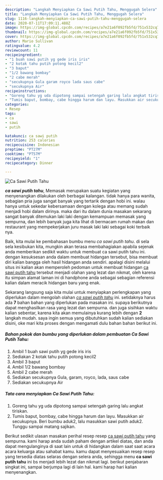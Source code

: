 ```yaml
---
description: "Langkah Menyiapkan Ca Sawi Putih Tahu, Menggugah Selera"
title: "Langkah Menyiapkan Ca Sawi Putih Tahu, Menggugah Selera"
slug: 1116-langkah-menyiapkan-ca-sawi-putih-tahu-menggugah-selera
date: 2020-07-11T17:09:11.488Z
image: https://img-global.cpcdn.com/recipes/a7e21a6f092fb5fd/751x532cq70/ca-sawi-putih-tahu-foto-resep-utama.jpg
thumbnail: https://img-global.cpcdn.com/recipes/a7e21a6f092fb5fd/751x532cq70/ca-sawi-putih-tahu-foto-resep-utama.jpg
cover: https://img-global.cpcdn.com/recipes/a7e21a6f092fb5fd/751x532cq70/ca-sawi-putih-tahu-foto-resep-utama.jpg
author: Mario Sullivan
ratingvalue: 4.2
reviewcount: 11
recipeingredient:
- "1 buah sawi putih yg gede iris iris"
- "2 kotak tahu putih potong kecil2"
- "3 baput"
- "1/2 bawang bombay"
- "2 cabe merah"
- "secukupnya Gula garam royco lada saus cabe"
- "secukupnya Air"
recipeinstructions:
- "Goreng tahu yg uda dipotong sampai setengah garing lalu angkat tiriskan."
- "Tumis baput, bombay, cabe hingga harum dan layu. Masukkan air secukupnya. Beri bumbu aduk2, lalu masukkan sawi putih aduk2. Tunggu sampai matang sajikan."
categories:
- Resep
tags:
- ca
- sawi
- putih

katakunci: ca sawi putih 
nutrition: 253 calories
recipecuisine: Indonesian
preptime: "PT27M"
cooktime: "PT57M"
recipeyield: "1"
recipecategory: Dinner

---
```



![Ca Sawi Putih Tahu](https://img-global.cpcdn.com/recipes/a7e21a6f092fb5fd/751x532cq70/ca-sawi-putih-tahu-foto-resep-utama.jpg)

<b><i>ca sawi putih tahu</i></b>, Memasak merupakan suatu kegiatan yang menyenangkan dilakukan oleh berbagai kalangan. tidak hanya para wanita, sebagian pria juga sangat banyak yang tertarik dengan hobi ini. walau hanya untuk sekedar kebersamaan dengan kolega atau memang sudah menjadi hobi dalam dirinya. maka dari itu dalam dunia masakan sekarang sangat banyak ditemukan laki laki dengan kemampuan memasak yang sempurna, dan lebih banyak juga kita lihat di bermacam rumah makan dan restaurant yang mempekerjakan juru masak laki laki sebagai koki terbaik nya.

Baik, kita mulai ke pembahasan bumbu menu <i>ca sawi putih tahu</i>. di sela sela kesibukan kita, mungkin akan terasa membahagiakan apabila sejenak anda memberikan sedikit waktu untuk membuat ca sawi putih tahu ini. dengan kesuksesan anda dalam membuat hidangan tersebut, bisa membuat diri kalian bangga oleh hasil hidangan anda sendiri. apalagi disini melalui situs ini kalian akan memperoleh pedoman untuk membuat hidangan <u>ca sawi putih tahu</u> tersebut menjadi olahan yang lezat dan nikmat, oleh karena itu simpan alamat laman ini di handphone anda sebagai sebagian referensi kalian dalam meracik hidangan baru yang enak.




Sekarang langsung saja kita mulai untuk menyiapkan perlengkapan yang diperlukan dalam mengolah olahan <u><i>ca sawi putih tahu</i></u> ini. setidaknya harus ada <b>7</b> bahan bahan yang diperlukan pada masakan ini. supaya berikutnya dapat menghasilkan rasa yang lezat dan sempurna. dan juga sisihkan waktu kalian sebentar, karena kita akan memulainya kurang lebih dengan <b>2</b> langkah mudah. saya ingin semua yang dibutuhkan sudah kalian sediakan disini, oke mari kita proses dengan mengamati dulu bahan bahan berikut ini.

<!--inarticleads1-->

##### Bahan pokok dan bumbu yang diperlukan dalam pembuatan Ca Sawi Putih Tahu:

1. Ambil 1 buah sawi putih yg gede iris iris
1. Sediakan 2 kotak tahu putih potong kecil2
1. Ambil 3 baput
1. Ambil 1/2 bawang bombay
1. Ambil 2 cabe merah
1. Sediakan secukupnya Gula, garam, royco, lada, saus cabe
1. Sediakan secukupnya Air




<!--inarticleads2-->

##### Tata cara menyiapkan Ca Sawi Putih Tahu:

1. Goreng tahu yg uda dipotong sampai setengah garing lalu angkat tiriskan.
1. Tumis baput, bombay, cabe hingga harum dan layu. Masukkan air secukupnya. Beri bumbu aduk2, lalu masukkan sawi putih aduk2. Tunggu sampai matang sajikan.




Berikut sedikit ulasan masakan perihal resep resep <u>ca sawi putih tahu</u> yang sempurna. kami harap anda sudah paham dengan artikel diatas, dan anda dapat mengulanginya di saat lain untuk di hidangkan dalam saat saat acara acara keluarga atau sahabat kamu. kamu dapat menyesuaikan resep resep yang tersedia diatas selaras dengan selera anda, sehingga menu <b>ca sawi putih tahu</b> ini bs menjadi lebih lezat dan nikmat lagi. berikut penjabaran singkat ini, sampai berjumpa lagi di lain hal. kami harap hari kalian menyenangkan.
